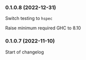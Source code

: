 ### 0.1.0.8 (2022-12-31)

Switch testing to `hspec`

Raise minimum required GHC to 8.10

### 0.1.0.7 (2022-11-10)

Start of changelog
